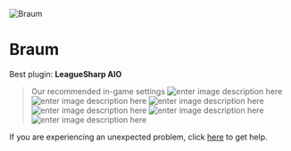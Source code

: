   ![Braum]()
# Braum

 Best plugin: **LeagueSharp AIO**
 


> Our recommended in-game settings
![enter image description here](https://cdn.discordapp.com/attachments/1002870374956007484/1002874138937004042/unknown.png)
![enter image description here](https://cdn.discordapp.com/attachments/1002870374956007484/1002874142976114759/unknown.png)
![enter image description here](https://cdn.discordapp.com/attachments/1002870374956007484/1002874146860044398/unknown.png)
![enter image description here](https://cdn.discordapp.com/attachments/1002870374956007484/1002874152606236742/unknown.png)
![enter image description here](https://cdn.discordapp.com/attachments/1002870374956007484/1002874158113370132/unknown.png)
![enter image description here](https://cdn.discordapp.com/attachments/1002870374956007484/1002874164144783370/unknown.png)

If you are experiencing an unexpected problem, click [here](https://github.com/y1n/BGX.Support/tree/main/%F0%9F%87%AC%F0%9F%87%A7%20English) to get help.
